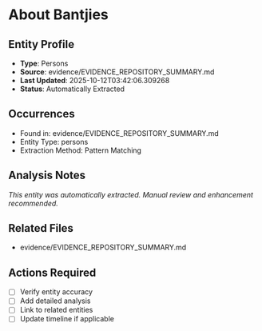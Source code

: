 # About Bantjies

## Entity Profile
- **Type**: Persons
- **Source**: evidence/EVIDENCE_REPOSITORY_SUMMARY.md
- **Last Updated**: 2025-10-12T03:42:06.309268
- **Status**: Automatically Extracted

## Occurrences
- Found in: evidence/EVIDENCE_REPOSITORY_SUMMARY.md
- Entity Type: persons
- Extraction Method: Pattern Matching

## Analysis Notes
*This entity was automatically extracted. Manual review and enhancement recommended.*

## Related Files
- evidence/EVIDENCE_REPOSITORY_SUMMARY.md

## Actions Required
- [ ] Verify entity accuracy
- [ ] Add detailed analysis
- [ ] Link to related entities
- [ ] Update timeline if applicable
